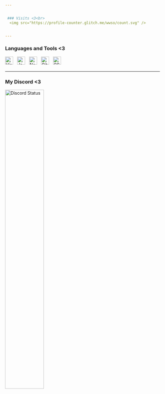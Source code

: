 ```yaml
---


 ### Visits <3<br>
  <img src="https://profile-counter.glitch.me/wwso/count.svg" />


---
```


### Languages and Tools <3

[<img align="left" alt="Visual Studio Code" width="26px" src="https://cdn.jsdelivr.net/gh/devicons/devicon/icons/vscode/vscode-original.svg" style="padding-right:10px;" />](https://github.com/wwso)
[<img align="left" alt="JavaScript" width="26px" src="https://cdn.jsdelivr.net/gh/devicons/devicon/icons/javascript/javascript-original.svg" style="padding-right:10px;" />](https://github.com/wwso)
[<img align="left" alt="Node.js" width="26px" src="https://cdn.jsdelivr.net/gh/devicons/devicon/icons/nodejs/nodejs-original.svg" style="padding-right:10px;" />](https://github.com/wwso)
[<img align="left" alt="GitHub" width="26px" src="https://user-images.githubusercontent.com/3369400/139447912-e0f43f33-6d9f-45f8-be46-2df5bbc91289.png" style="padding-right:10px;" />](https://github.com/wwso)
[<img align="left" alt="CSharp" width="26px" src="https://cdn.jsdelivr.net/gh/devicons/devicon/icons/csharp/csharp-original.svg" style="padding-right:10px;" />](https://github.com/wwso)
<br />
<br />

---

### My Discord <3

<a href="https://discord.com/users/681454604075925523" target="_blank">
	<img width="50%" align="center" alt="Discord Status" src="https://lanyard.cnrad.dev/api/681454604075925523">
</a>
